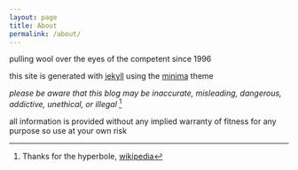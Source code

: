```yaml
---
layout: page
title: About
permalink: /about/
---
```


pulling wool over the eyes of the competent since 1996

this site is generated with [jekyll][jekyll-organization] using the [minima](https://github.com/jekyll/minima) theme

*please be aware that this blog may be inaccurate, misleading, dangerous, addictive, unethical, or illegal* [^1]

all information is provided without any implied warranty of fitness for any purpose so use at your own risk

[^1]: Thanks for the hyperbole, [wikipedia](https://en.wikipedia.org/wiki/Wikipedia:Risk_disclaimer)

[jekyll-organization]: https://github.com/jekyll

